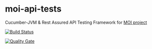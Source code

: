 # moi-api-tests
Cucumber-JVM & Rest Assured API Testing Framework for [MOI project](https://github.com/awt5/MOI-Carlos)

[![Build Status](https://travis-ci.com/AWT-05/moi-api-tests.svg?branch=develop)](https://travis-ci.com/AWT-05/moi-api-tests) 

[![Quality Gate](https://sonarcloud.io/api/project_badges/measure?project=AWT-05_cucumber-demo&metric=alert_status)](https://sonarcloud.io/dashboard/index/AWT-05_cucumber-demo)
